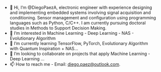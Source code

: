 - 👋 Hi, I’m @DiegoPaezA, electronic engineer with experience designing and implementing embedded systems involving signal acquisition and conditioning. Sensor management and configuration using programming languages such as Python, C/C++. I am currently pursuing doctoral studies in Methods to Support Decision Making.
- 👀 I’m interested in Machine Learning - Deep Learning - NAS - Evolutionary Algorithm
- 🌱 I’m currently learning TensorFlow, PyTorch, Evolutionary Algorithm with Quantum Inspiration + NAS... 
- 💞️ I’m looking to collaborate on projects that apply Machine Learning - Deep Learning ...
- 📫 How to reach me - Email: diego.paez@outlook.com. 



<!---
DiegoPaezA/DiegoPaezA is a ✨ special ✨ repository because its `README.md` (this file) appears on your GitHub profile.
You can click the Preview link to take a look at your changes.
--->
